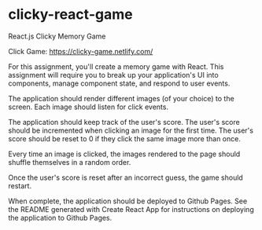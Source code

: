 # clicky-react-game
React.js Clicky Memory Game

Click Game:
https://clicky-game.netlify.com/


For this assignment, you'll create a memory game with React. This assignment will require you to break up your application's UI into components, manage component state, and respond to user events.

The application should render different images (of your choice) to the screen. Each image should listen for click events.

The application should keep track of the user's score. The user's score should be incremented when clicking an image for the first time. The user's score should be reset to 0 if they click the same image more than once.

Every time an image is clicked, the images rendered to the page should shuffle themselves in a random order.

Once the user's score is reset after an incorrect guess, the game should restart.

When complete, the application should be deployed to Github Pages. See the README generated with Create React App for instructions on deploying the application to Github Pages.
